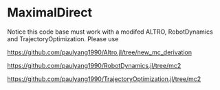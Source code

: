 # MaximalDirect

Notice this code base must work with a modifed ALTRO, RobotDynamics and TrajectoryOptimization. Please use

https://github.com/paulyang1990/Altro.jl/tree/new_mc_derivation

https://github.com/paulyang1990/RobotDynamics.jl/tree/mc2

https://github.com/paulyang1990/TrajectoryOptimization.jl/tree/mc2

